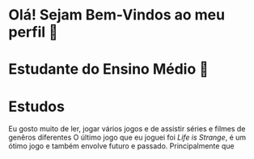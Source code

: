  # Olá! Sejam Bem-Vindos ao meu perfil 👾
 # Estudante do Ensino Médio 🌼
 # Estudos
 Eu gosto muito de ler, jogar vários jogos e de assistir séries e filmes de genêros diferentes
 O último jogo que eu joguei foi *Life is Strange*, é um ótimo jogo e também envolve futuro e passado. Principalmente que 
 
